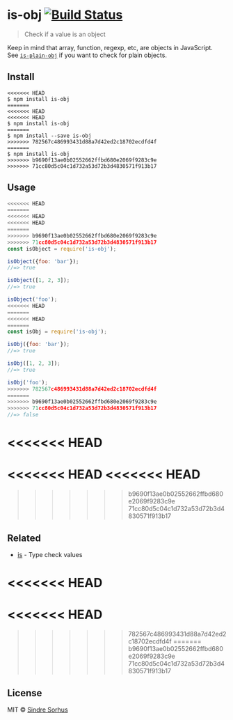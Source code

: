 # is-obj [![Build Status](https://travis-ci.org/sindresorhus/is-obj.svg?branch=master)](https://travis-ci.org/sindresorhus/is-obj)

> Check if a value is an object

Keep in mind that array, function, regexp, etc, are objects in JavaScript.<br>
See [`is-plain-obj`](https://github.com/sindresorhus/is-plain-obj) if you want to check for plain objects.


## Install

```
<<<<<<< HEAD
$ npm install is-obj
=======
<<<<<<< HEAD
<<<<<<< HEAD
$ npm install is-obj
=======
$ npm install --save is-obj
>>>>>>> 782567c486993431d88a7d42ed2c18702ecdfd4f
=======
$ npm install is-obj
>>>>>>> b9690f13ae0b02552662ffbd680e2069f9283c9e
>>>>>>> 71cc80d5c04c1d732a53d72b3d4830571f913b17
```


## Usage

```js
<<<<<<< HEAD
=======
<<<<<<< HEAD
<<<<<<< HEAD
=======
>>>>>>> b9690f13ae0b02552662ffbd680e2069f9283c9e
>>>>>>> 71cc80d5c04c1d732a53d72b3d4830571f913b17
const isObject = require('is-obj');

isObject({foo: 'bar'});
//=> true

isObject([1, 2, 3]);
//=> true

isObject('foo');
<<<<<<< HEAD
=======
<<<<<<< HEAD
=======
const isObj = require('is-obj');

isObj({foo: 'bar'});
//=> true

isObj([1, 2, 3]);
//=> true

isObj('foo');
>>>>>>> 782567c486993431d88a7d42ed2c18702ecdfd4f
=======
>>>>>>> b9690f13ae0b02552662ffbd680e2069f9283c9e
>>>>>>> 71cc80d5c04c1d732a53d72b3d4830571f913b17
//=> false
```


<<<<<<< HEAD
=======
<<<<<<< HEAD
<<<<<<< HEAD
=======
>>>>>>> b9690f13ae0b02552662ffbd680e2069f9283c9e
>>>>>>> 71cc80d5c04c1d732a53d72b3d4830571f913b17
## Related

- [is](https://github.com/sindresorhus/is) - Type check values


<<<<<<< HEAD
=======
<<<<<<< HEAD
=======
>>>>>>> 782567c486993431d88a7d42ed2c18702ecdfd4f
=======
>>>>>>> b9690f13ae0b02552662ffbd680e2069f9283c9e
>>>>>>> 71cc80d5c04c1d732a53d72b3d4830571f913b17
## License

MIT © [Sindre Sorhus](https://sindresorhus.com)
